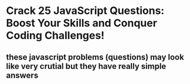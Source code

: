 # Crack 25 JavaScript Questions: Boost Your Skills and Conquer Coding Challenges!

## these javascript problems (questions) may look like very crutial but they have really simple answers
